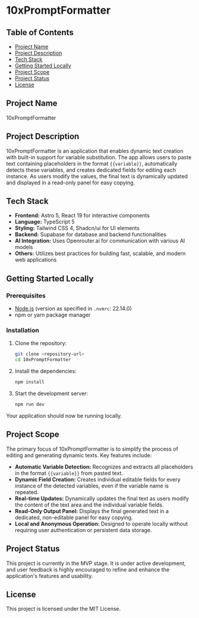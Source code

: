 # 10xPromptFormatter

## Table of Contents

- [Project Name](#project-name)
- [Project Description](#project-description)
- [Tech Stack](#tech-stack)
- [Getting Started Locally](#getting-started-locally)
- [Project Scope](#project-scope)
- [Project Status](#project-status)
- [License](#license)

## Project Name

10xPromptFormatter

## Project Description

10xPromptFormatter is an application that enables dynamic text creation with built-in support for variable substitution. The app allows users to paste text containing placeholders in the format `{{variable}}`, automatically detects these variables, and creates dedicated fields for editing each instance. As users modify the values, the final text is dynamically updated and displayed in a read-only panel for easy copying.

## Tech Stack

- **Frontend:** Astro 5, React 19 for interactive components
- **Language:** TypeScript 5
- **Styling:** Tailwind CSS 4, Shadcn/ui for UI elements
- **Backend:** Supabase for database and backend functionalities
- **AI Integration:** Uses Openrouter.ai for communication with various AI models
- **Others:** Utilizes best practices for building fast, scalable, and modern web applications

## Getting Started Locally

### Prerequisites

- [Node.js](https://nodejs.org/) (version as specified in `.nvmrc`: 22.14.0)
- npm or yarn package manager

### Installation

1. Clone the repository:

   ```sh
   git clone <repository-url>
   cd 10xPromptFormatter
   ```

2. Install the dependencies:

   ```sh
   npm install
   ```

3. Start the development server:

   ```sh
   npm run dev
   ```

Your application should now be running locally.

## Project Scope

The primary focus of 10xPromptFormatter is to simplify the process of editing and generating dynamic texts. Key features include:

- **Automatic Variable Detection:** Recognizes and extracts all placeholders in the format `{{variable}}` from pasted text.
- **Dynamic Field Creation:** Creates individual editable fields for every instance of the detected variables, even if the variable name is repeated.
- **Real-time Updates:** Dynamically updates the final text as users modify the content of the text area and the individual variable fields.
- **Read-Only Output Panel:** Displays the final generated text in a dedicated, non-editable panel for easy copying.
- **Local and Anonymous Operation:** Designed to operate locally without requiring user authentication or persistent data storage.

## Project Status

This project is currently in the MVP stage. It is under active development, and user feedback is highly encouraged to refine and enhance the application's features and usability.

## License

This project is licensed under the MIT License.
